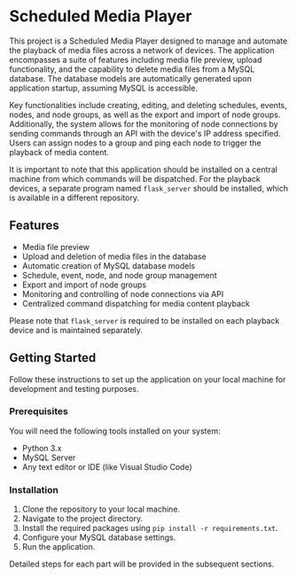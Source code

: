 # Scheduled Media Player

This project is a Scheduled Media Player designed to manage and automate the playback of media files across a network of devices. The application encompasses a suite of features including media file preview, upload functionality, and the capability to delete media files from a MySQL database. The database models are automatically generated upon application startup, assuming MySQL is accessible.

Key functionalities include creating, editing, and deleting schedules, events, nodes, and node groups, as well as the export and import of node groups. Additionally, the system allows for the monitoring of node connections by sending commands through an API with the device's IP address specified. Users can assign nodes to a group and ping each node to trigger the playback of media content.

It is important to note that this application should be installed on a central machine from which commands will be dispatched. For the playback devices, a separate program named `flask_server` should be installed, which is available in a different repository.

## Features

- Media file preview
- Upload and deletion of media files in the database
- Automatic creation of MySQL database models
- Schedule, event, node, and node group management
- Export and import of node groups
- Monitoring and controlling of node connections via API
- Centralized command dispatching for media content playback

Please note that `flask_server` is required to be installed on each playback device and is maintained separately.

## Getting Started

Follow these instructions to set up the application on your local machine for development and testing purposes.

### Prerequisites

You will need the following tools installed on your system:

- Python 3.x
- MySQL Server
- Any text editor or IDE (like Visual Studio Code)

### Installation

1. Clone the repository to your local machine.
2. Navigate to the project directory.
3. Install the required packages using `pip install -r requirements.txt`.
4. Configure your MySQL database settings.
5. Run the application.

Detailed steps for each part will be provided in the subsequent sections.
